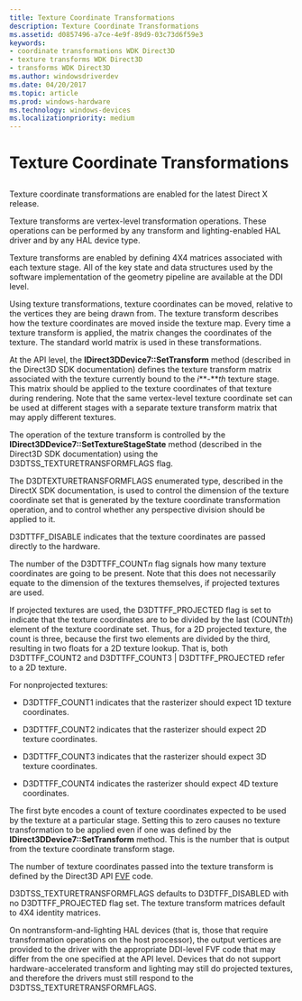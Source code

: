 ```yaml
---
title: Texture Coordinate Transformations
description: Texture Coordinate Transformations
ms.assetid: d0857496-a7ce-4e9f-89d9-03c73d6f59e3
keywords:
- coordinate transformations WDK Direct3D
- texture transforms WDK Direct3D
- transforms WDK Direct3D
ms.author: windowsdriverdev
ms.date: 04/20/2017
ms.topic: article
ms.prod: windows-hardware
ms.technology: windows-devices
ms.localizationpriority: medium
---
```


# Texture Coordinate Transformations


## <span id="ddk_texture_coordinate_transformations_gg"></span><span id="DDK_TEXTURE_COORDINATE_TRANSFORMATIONS_GG"></span>


Texture coordinate transformations are enabled for the latest Direct X release.

Texture transforms are vertex-level transformation operations. These operations can be performed by any transform and lighting-enabled HAL driver and by any HAL device type.

Texture transforms are enabled by defining 4X4 matrices associated with each texture stage. All of the key state and data structures used by the software implementation of the geometry pipeline are available at the DDI level.

Using texture transformations, texture coordinates can be moved, relative to the vertices they are being drawn from. The texture transform describes how the texture coordinates are moved inside the texture map. Every time a texture transform is applied, the matrix changes the coordinates of the texture. The standard world matrix is used in these transformations.

At the API level, the **IDirect3DDevice7::SetTransform** method (described in the Direct3D SDK documentation) defines the texture transform matrix associated with the texture currently bound to the *i***-***th* texture stage. This matrix should be applied to the texture coordinates of that texture during rendering. Note that the same vertex-level texture coordinate set can be used at different stages with a separate texture transform matrix that may apply different textures.

The operation of the texture transform is controlled by the **IDirect3DDevice7::SetTextureStageState** method (described in the Direct3D SDK documentation) using the D3DTSS\_TEXTURETRANSFORMFLAGS flag.

The D3DTEXTURETRANSFORMFLAGS enumerated type, described in the DirectX SDK documentation, is used to control the dimension of the texture coordinate set that is generated by the texture coordinate transformation operation, and to control whether any perspective division should be applied to it.

D3DTTFF\_DISABLE indicates that the texture coordinates are passed directly to the hardware.

The number of the D3DTTFF\_COUNT*n* flag signals how many texture coordinates are going to be present. Note that this does not necessarily equate to the dimension of the textures themselves, if projected textures are used.

If projected textures are used, the D3DTTFF\_PROJECTED flag is set to indicate that the texture coordinates are to be divided by the last (COUNT*th*) element of the texture coordinate set. Thus, for a 2D projected texture, the count is three, because the first two elements are divided by the third, resulting in two floats for a 2D texture lookup. That is, both D3DTTFF\_COUNT2 and D3DTTFF\_COUNT3 | D3DTTFF\_PROJECTED refer to a 2D texture.

For nonprojected textures:

-   D3DTTFF\_COUNT1 indicates that the rasterizer should expect 1D texture coordinates.

-   D3DTTFF\_COUNT2 indicates that the rasterizer should expect 2D texture coordinates.

-   D3DTTFF\_COUNT3 indicates that the rasterizer should expect 3D texture coordinates.

-   D3DTTFF\_COUNT4 indicates the rasterizer should expect 4D texture coordinates.

The first byte encodes a count of texture coordinates expected to be used by the texture at a particular stage. Setting this to zero causes no texture transformation to be applied even if one was defined by the **IDirect3DDevice7::SetTransform** method. This is the number that is output from the texture coordinate transform stage.

The number of texture coordinates passed into the texture transform is defined by the Direct3D API [FVF](fvf--flexible-vertex-format-.md) code.

D3DTSS\_TEXTURETRANSFORMFLAGS defaults to D3DTFF\_DISABLED with no D3DTTFF\_PROJECTED flag set. The texture transform matrices default to 4X4 identity matrices.

On nontransform-and-lighting HAL devices (that is, those that require transformation operations on the host processor), the output vertices are provided to the driver with the appropriate DDI-level FVF code that may differ from the one specified at the API level. Devices that do not support hardware-accelerated transform and lighting may still do projected textures, and therefore the drivers must still respond to the D3DTSS\_TEXTURETRANSFORMFLAGS.

 

 





